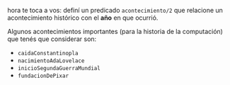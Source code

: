 hora te toca a vos: definí un predicado `acontecimiento/2` que relacione un acontecimiento histórico con el **año** en que ocurrió. 

Algunos acontecimientos importantes (para la historia de la computación) que tenés que considerar son:

  * `caidaConstantinopla`
  * `nacimientoAdaLovelace`
  * `inicioSegundaGuerraMundial`
  * `fundacionDePixar`
 
